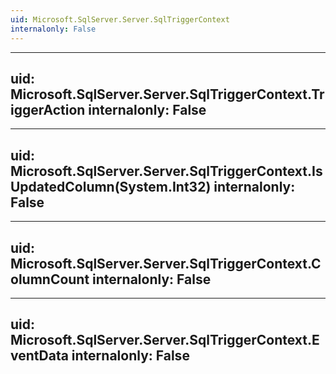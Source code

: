 ```yaml
---
uid: Microsoft.SqlServer.Server.SqlTriggerContext
internalonly: False
---
```


---
uid: Microsoft.SqlServer.Server.SqlTriggerContext.TriggerAction
internalonly: False
---

---
uid: Microsoft.SqlServer.Server.SqlTriggerContext.IsUpdatedColumn(System.Int32)
internalonly: False
---

---
uid: Microsoft.SqlServer.Server.SqlTriggerContext.ColumnCount
internalonly: False
---

---
uid: Microsoft.SqlServer.Server.SqlTriggerContext.EventData
internalonly: False
---

